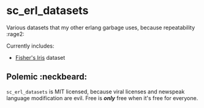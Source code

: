 sc_erl_datasets
===============

Various datasets that my other erlang garbage uses, because repeatability :rage2:

Currently includes:

* [Fisher's Iris](https://github.com/StoneCypher/sc_erl_datasets/blob/master/sc_fisher_iris.erl) dataset



Polemic :neckbeard:
-------------------

`sc_erl_datasets` is MIT licensed, because viral licenses and newspeak language modification are evil.  Free is ***only*** free when it's free for everyone.
